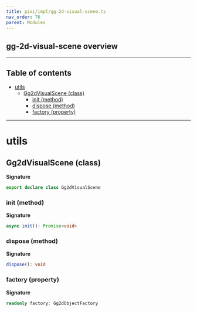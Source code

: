 ```yaml
---
title: pixi/impl/gg-2d-visual-scene.ts
nav_order: 76
parent: Modules
---
```


## gg-2d-visual-scene overview

---

<h2 class="text-delta">Table of contents</h2>

- [utils](#utils)
  - [Gg2dVisualScene (class)](#gg2dvisualscene-class)
    - [init (method)](#init-method)
    - [dispose (method)](#dispose-method)
    - [factory (property)](#factory-property)

---

# utils

## Gg2dVisualScene (class)

**Signature**

```ts
export declare class Gg2dVisualScene
```

### init (method)

**Signature**

```ts
async init(): Promise<void>
```

### dispose (method)

**Signature**

```ts
dispose(): void
```

### factory (property)

**Signature**

```ts
readonly factory: Gg2dObjectFactory
```

